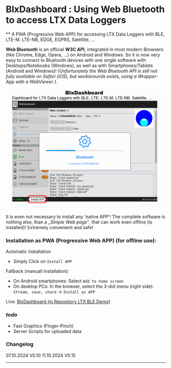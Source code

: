 # BlxDashboard : Using Web Bluetooth to access LTX Data Loggers #
** A PWA (Progressive Web APP) for accessing LTX Data Loggers with BLE, LTE-M. LTE-NB, EDGE, EGPRS, Satellite, ...  

__Web Bluetooth__ is an official __W3C API__, integrated in most modern Browsers (like Chrome, Edge, Opera, …)
on Android and Windows. So it is now very easy to connect to Bluetooth devices 
with one single software with Desktops/Notebooks (Windows), as well as with Smartphones/Tablets (Android and Windows)! 
_(Unfortunately the Web Bluetooth API is still not fully available on Safari (iOS), but workarounds exists, using a Wrapper-App with a WebViewer )._

!['Screenshot'](./ble_api/static/preview1024x768.png "Screenshots BlxDashboard")

It is even not necessary to install any 'native APP'! The complete software is nothing else, than a _„Simple Web page“_, that can work even offline (is installed)! Extremely convenient and safe!

### Installation as PWA (Progressive Web APP) (for offline use):

Automatic installation
- Simply Click on ` Install APP `

Fallback (manuall installation):
- On Android smartphones: Select `Add to home screen`
- On desktop PCs: In the browser, select the 3-dot menu (right side): `Stream, save, share` -> `Install as APP`


Live: [BlxDashboard (in Repository LTX BLE Demo)](https://joembedded.github.io/ltx_ble_demo/ble_api/index.html)

### *todo*
- Fast Graphics (Finger-Pinch)
- Server Scripts for uploaded data


### Changelog
07.10.2024 V0.10
11.10.2024 V0.15

---
